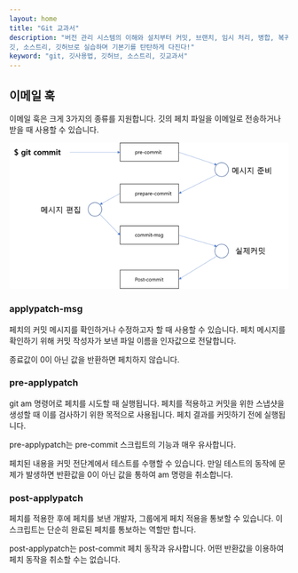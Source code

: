```yaml
---
layout: home
title: "Git 교과서"
description: "버전 관리 시스템의 이해와 설치부터 커밋, 브랜치, 임시 처리, 병합, 복귀, 서브모듈, 태그까지
깃, 소스트리, 깃허브로 실습하며 기본기를 탄탄하게 다진다!"
keyword: "git, 깃사용법, 깃허브, 소스트리, 깃교과서"
---
```

## 이메일 훅
이메일 훅은 크게 3가지의 종류를 지원합니다. 깃의 페치 파일을 이메일로 전송하거나 받을 때 사용할 수 있습니다. 

![훅](./img/image002.png)  

### applypatch-msg
페치의 커밋 메시지를 확인하거나 수정하고자 할 때 사용할 수 있습니다. 페치 메시지를 확인하기 위해 커밋 작성자가 보낸 파일 이름을 인자값으로 전달합니다.

종료값이 0이 아닌 값을 반환하면 페치하지 않습니다.

### pre-applypatch
git am 명령어로 페치를 시도할 때 실행됩니다. 페치를 적용하고 커밋을 위한 스냅샷을 생성할 때 이를 검사하기 위한 목적으로 사용됩니다. 페치 결과를 커밋하기 전에 실행됩니다.

pre-applypatch는 pre-commit 스크립트의 기능과 매우 유사합니다.

페치된 내용을 커밋 전단계에서 테스트를 수행할 수 있습니다. 만일 테스트의 동작에 문제가 발생하면 반환값을 0이 아닌 값을 통하여 am 명령을 취소합니다.

### post-applypatch
페치를 적용한 후에 페치를 보낸 개발자, 그룹에게 페치 적용을 통보할 수 있습니다. 이 스크립트는 단순히 완료된 페치를 통보하는 역할만 합니다. 

post-applypatch는 post-commit 페치 동작과 유사합니다. 어떤 반환값을 이용하여 페치 동작을 취소할 수는 없습니다.
